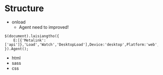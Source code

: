 Structure
=========
- onload
    - Agent need to improved!
```
$(document).laisiangtho({
    E:[{'Metalink':['api']},'Load','Watch','DesktopLoad'],Device:'desktop',Platform:'web',App:'laisiangtho',Click:'click',On:'fO'
}).Agent();
```
- html
- sass
- css
